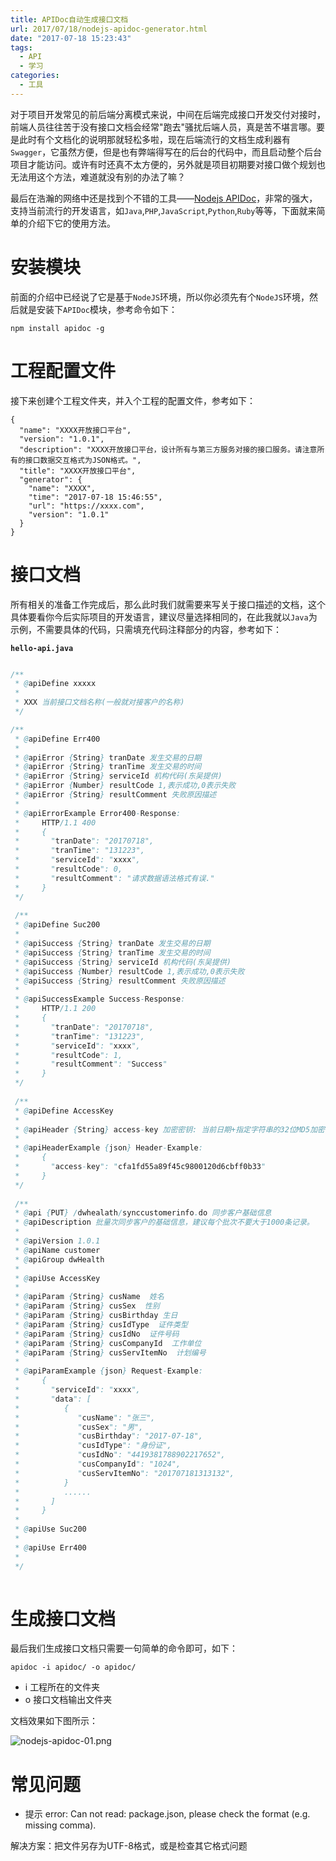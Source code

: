 ```yaml
---
title: APIDoc自动生成接口文档
url: 2017/07/18/nodejs-apidoc-generator.html
date: "2017-07-18 15:23:43"
tags: 
  - API
  - 学习
categories:
  - 工具
---
```


对于项目开发常见的前后端分离模式来说，中间在后端完成接口开发交付对接时，前端人员往往苦于没有接口文档会经常"跑去"骚扰后端人员，真是苦不堪言哪。要是此时有个文档化的说明那就轻松多啦，现在后端流行的文档生成利器有`Swagger`，它虽然方便，但是也有弊端得写在的后台的代码中，而且启动整个后台项目才能访问。或许有时还真不太方便的，另外就是项目初期要对接口做个规划也无法用这个方法，难道就没有别的办法了嘛？

<!--more-->

最后在浩瀚的网络中还是找到个不错的工具——[Nodejs APIDoc](http://apidocjs.com/)，非常的强大，支持当前流行的开发语言，如`Java`,`PHP`,`JavaScript`,`Python`,`Ruby`等等，下面就来简单的介绍下它的使用方法。

# 安装模块

前面的介绍中已经说了它是基于`NodeJS`环境，所以你必须先有个`NodeJS`环境，然后就是安装下`APIDoc`模块，参考命令如下：

```
npm install apidoc -g
```

# 工程配置文件

接下来创建个工程文件夹，并入个工程的配置文件，参考如下：

```
{
  "name": "XXXX开放接口平台",
  "version": "1.0.1",
  "description": "XXXX开放接口平台，设计所有与第三方服务对接的接口服务。请注意所有的接口数据交互格式为JSON格式。",
  "title": "XXXX开放接口平台",
  "generator": {
    "name": "XXXX",
    "time": "2017-07-18 15:46:55",
    "url": "https://xxxx.com",
    "version": "1.0.1"
  }
}
```

# 接口文档

所有相关的准备工作完成后，那么此时我们就需要来写关于接口描述的文档，这个具体要看你今后实际项目的开发语言，建议尽量选择相同的，在此我就以`Java`为示例，不需要具体的代码，只需填充代码注释部分的内容，参考如下：

**`hello-api.java`**
```java

/**
 * @apiDefine xxxxx
 *
 * XXX 当前接口文档名称(一般就对接客户的名称)
 */

/**
 * @apiDefine Err400
 *
 * @apiError {String} tranDate 发生交易的日期
 * @apiError {String} tranTime 发生交易的时间
 * @apiError {String} serviceId 机构代码(东吴提供)
 * @apiError {Number} resultCode 1,表示成功,0表示失败
 * @apiError {String} resultComment 失败原因描述
 *
 * @apiErrorExample Error400-Response:
 *     HTTP/1.1 400
 *     {
 *       "tranDate": "20170718",
 *       "tranTime": "131223",
 *       "serviceId": "xxxx",
 *       "resultCode": 0,
 *       "resultComment": "请求数据语法格式有误."
 *     }
 */
 
 /**
 * @apiDefine Suc200
 *
 * @apiSuccess {String} tranDate 发生交易的日期
 * @apiSuccess {String} tranTime 发生交易的时间
 * @apiSuccess {String} serviceId 机构代码(东吴提供)
 * @apiSuccess {Number} resultCode 1,表示成功,0表示失败
 * @apiSuccess {String} resultComment 失败原因描述
 *
 * @apiSuccessExample Success-Response:
 *     HTTP/1.1 200
 *     {
 *       "tranDate": "20170718",
 *       "tranTime": "131223",
 *       "serviceId": "xxxx",
 *       "resultCode": 1,
 *       "resultComment": "Success"
 *     }
 */
 
 /**
 * @apiDefine AccessKey
 *
 * @apiHeader {String} access-key 加密密钥: 当前日期+指定字符串的32位MD5加密字符串.
 *
 * @apiHeaderExample {json} Header-Example:
 *     {
 *       "access-key": "cfa1fd55a89f45c9800120d6cbff0b33"
 *     }
 */
 
 /**
 * @api {PUT} /dwhealath/synccustomerinfo.do 同步客户基础信息
 * @apiDescription 批量次同步客户的基础信息，建议每个批次不要大于1000条记录。
 * 
 * @apiVersion 1.0.1 
 * @apiName customer
 * @apiGroup dwHealth
 * 
 * @apiUse AccessKey
 *
 * @apiParam {String} cusName  姓名
 * @apiParam {String} cusSex  性别
 * @apiParam {String} cusBirthday 生日
 * @apiParam {String} cusIdType  证件类型
 * @apiParam {String} cusIdNo  证件号码
 * @apiParam {String} cusCompanyId  工作单位
 * @apiParam {String} cusServItemNo  计划编号
 *
 * @apiParamExample {json} Request-Example:
 *     {
 *       "serviceId": "xxxx",
 *       "data": [
 *          {
 *             "cusName": "张三",
 *             "cusSex": "男",
 *             "cusBirthday": "2017-07-18",
 *             "cusIdType": "身份证",
 *             "cusIdNo": "4419381788902217652",
 *             "cusCompanyId": "1024",
 *             "cusServItemNo": "201707181313132",
 *          }
 *          ......
 *       ]
 *     }
 *
 * @apiUse Suc200
 *
 * @apiUse Err400
 *
 */
 
```

# 生成接口文档

最后我们生成接口文档只需要一句简单的命令即可，如下：

```
apidoc -i apidoc/ -o apidoc/
```

- i 工程所在的文件夹
- o 接口文档输出文件夹


文档效果如下图所示：

![nodejs-apidoc-01.png](//lisenhui.gitee.io/imgs/blog/2017/07-18-nodejs-apidoc-01.png)

# 常见问题

- 提示 error: Can not read: package.json, please check the format (e.g. missing comma).

解决方案：把文件另存为UTF-8格式，或是检查其它格式问题




